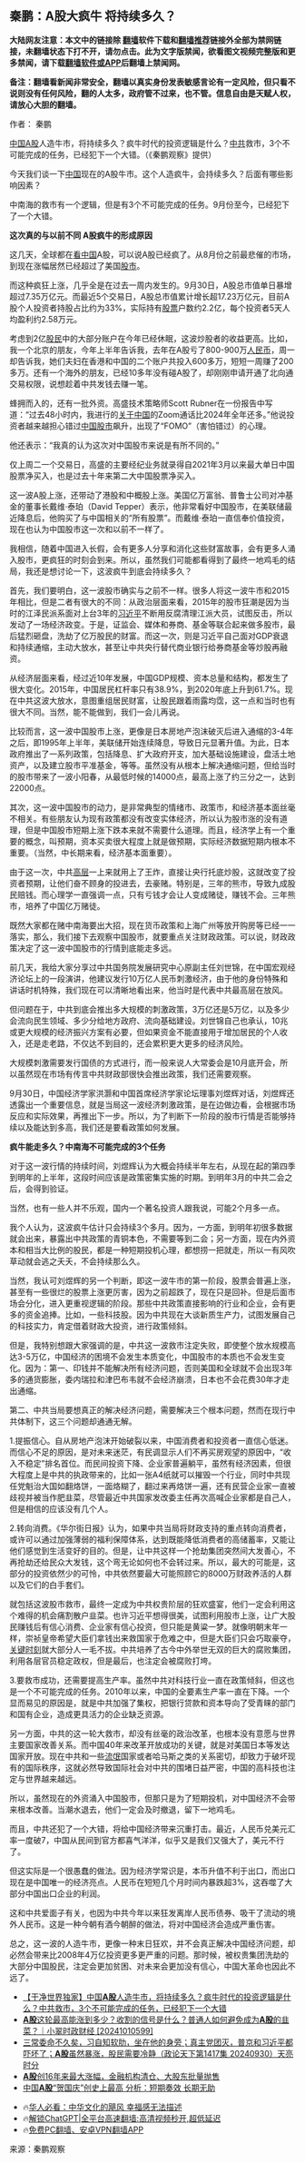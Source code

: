  <!-- 面包屑导航 --> <h2>秦鹏：A股大疯牛 将持续多久？</h2> <p class="notice"><b>大陆网友注意：本文中的链接除 <a href="https://github.com/bannedbook/fanqiang" >翻墙</a>软件下载和<a href="https://github.com/killgcd/justmysocks/blob/master/README.md">翻墙推荐</a>链接外全部为禁网链接，未翻墙状态下打不开，请勿点击。此为文字版禁闻，欲看图文视频完整版和更多禁闻，请下载<a href="https://github.com/bannedbook/fanqiang">翻墙软件或APP</a>后翻墙上禁闻网。</p><p>备注：翻墙看新闻非常安全，翻墙以真实身份发表敏感言论有一定风险，但只看不说则没有任何风险，翻的人太多，政府管不过来，也不管。信息自由是天赋人权，请放心大胆的翻墙。</b></p>  <div class="entry"> <p>作者： 秦鹏</p> <p id="conimg"><a href="https://www.bannedbook.org/bnews/tag/%E4%B8%AD%E5%9B%BD/" class="st_tag internal_tag" rel="tag" title="标签 中国 下的日志">中国</a><a href="https://www.bannedbook.org/bnews/tag/A%E8%82%A1/" class="st_tag internal_tag" rel="tag" title="标签 A股 下的日志">A股</a>人造牛市，将持续多久？疯牛时代的投资逻辑是什么？<a href="https://www.bannedbook.org/bnews/tag/%e4%b8%ad%e5%85%b1/" class="st_tag internal_tag" rel="tag" title="标签 中共 下的日志">中共</a>救市，3个不可能完成的任务，已经犯下一个大错。（《秦鹏观察》提供）</p> <p>今天我们谈一下<span class='wp_keywordlink_affiliate'><a href="https://www.bannedbook.org/" title="中国" target="_blank">中国</a></span>现在的A股牛市。这个人造疯牛，会持续多久？后面有哪些影响因素？</p> <p>中南海的救市有一个逻辑，但是有3个不可能完成的任务。9月份至今，已经犯下了一个大错。</p> <p><strong>这次真的与以前不同 A股疯牛的形成原因</strong></p> <p>这几天，全球都在<span class='wp_keywordlink_affiliate'><a href="https://www.secretchina.com/" title="看中国" target="_blank">看中国</a></span>A股，可以说A股已经疯了。从8月份之前最悲催的市场，到现在涨幅居然已经超过了美国<a href="https://www.bannedbook.org/bnews/tag/%e8%82%a1%e5%b8%82/" class="st_tag internal_tag" rel="tag" title="标签 股市 下的日志">股市</a>。</p> <p>而这种疯狂上涨，几乎全是在过去一周内发生的。9月30日，A股总市值单日暴增超过7.35万亿元。而最近5个交易日，A股总市值累计增长超17.23万亿元，目前A股个人投资者持股占比约为33%，实际持有<a href="https://www.bannedbook.org/bnews/tag/%e8%82%a1%e7%a5%a8/" class="st_tag internal_tag" rel="tag" title="标签 股票 下的日志">股票</a>户数约2.2亿，每个投资者5天人均盈利约2.58万元。</p> <p>考虑到2亿<a href="https://www.bannedbook.org/bnews/tag/%e8%82%a1%e6%b0%91/" class="st_tag internal_tag" rel="tag" title="标签 股民 下的日志">股民</a>中的大部分账户在今年已经休眠，这波炒股者的收益更高。比如，我一个北京的朋友，今年上半年告诉我，去年在A股亏了800-900万<a href="https://www.bannedbook.org/bnews/tag/%e4%ba%ba%e6%b0%91%e5%b8%81/" class="st_tag internal_tag" rel="tag" title="标签 人民币 下的日志">人民币</a>，周一却告诉我，她们夫妇在香港和中国的二个账户共投入600多万，短短一周赚了200多万。还有一个海外的朋友，已经10多年没有碰A股了，却刚刚申请开通了北向通交易权限，说想趁着中共发钱去赚一笔。</p> <p>蜂拥而入的，还有一批外资。高盛技术策略师Scott Rubner在一份报告中写道：“过去48小时内，我进行的<span class='wp_keywordlink'><a href="https://www.bannedbook.org/forum2/topic19.html" title="关于中国的一百个常识" target="_blank">关于中国</a></span>的Zoom通话比2024年全年还多。”他说投资者越来越担心错过<a href="https://www.bannedbook.org/bnews/tag/%e4%b8%ad%e5%9b%bd%e8%82%a1%e5%b8%82/" class="st_tag internal_tag" rel="tag" title="标签 中国股市 下的日志">中国股市</a>飙升，出现了“FOMO”（害怕错过）的心理。</p> <p>他还表示：“我真的认为这次对中国股市来说是有所不同的。”</p>  <p>仅上周二一个交易日，高盛的主要经纪业务就录得自2021年3月以来最大单日中国股票净买入，也是过去十年来第二大中国股票净买入。</p> <p>这一波A股上涨，还带动了港股和中概股上涨。美国亿万富翁、普鲁士公司对冲基金的董事长戴维·泰珀（David Tepper）表示，他非常看好中国股市，在美联储最近降息后，他购买了与中国相关的“所有股票”。而戴维·泰珀一直信奉价值投资，现在也认为中国股市这一次和以前不一样了。</p> <p>我相信，随着中国进入长假，会有更多人分享和消化这些财富故事，会有更多人涌入股市，更疯狂的时刻会到来。所以，虽然我们可能都看得到了最终一地鸡毛的结局，我还是想讨论一下，这波疯牛到底会持续多久？</p> <p>首先，我们要明白，这一波股市确实与之前不一样。很多人将这一波牛市和2015年相比，但是二者有很大的不同：从政治层面来看，2015年的股市狂潮是因为当时的江泽民派系面对上台3年的<a href="https://www.bannedbook.org/bnews/tag/%e4%b9%a0%e8%bf%91%e5%b9%b3/" class="st_tag internal_tag" rel="tag" title="标签 习近平 下的日志">习近平</a>不断用反腐清理江派大员，试图反击，所以发动了一场经济政变。于是，证监会、媒体和券商、基金等联合起来做多股市，最后猛烈砸盘，洗劫了亿万股民的财富。而这一次，则是习近平自己面对GDP衰退和持续通缩，主动大放水，甚至让中共央行替代商业银行给券商基金等炒股再融资。</p> <p>从经济层面来看，经过近10年发展，中国GDP规模、资本总量和结构，都发生了很大变化。2015年，中国居民杠杆率只有38.9%，到2020年底上升到61.7%。现在中共这波大放水，意图重组居民财富，让股民跟着雨露均霑，这一点和当时也有很大不同。当然，能不能做到，我们一会儿再说。</p> <p>比较而言，这一波中国股市上涨，更像是日本房地产泡沫破灭后进入通缩的3-4年之后，即1995年上半年，美联储开始连续降息，导致日元显著升值。为此，日本政府推出了一系列政策，包括降息、扩大政府开支，加大基础设施建设，盘活土地资产，以及建立股市平准基金，等等。虽然没有从根本上解决通缩问题，但给当时的股市带来了一波小阳春，从最低时候的14000点，最高上涨了约三分之一，达到22000点。</p> <p>其次，这一波中国股市的动力，是非常典型的情绪市、政策市，和经济基本面丝毫不相关。有些朋友认为现有政策都没有改变实体经济，所以认为股市涨的没有道理，但是中国股市短期上涨下跌本来就不需要什么道理。而且，经济学上有一个重要的概念，叫预期，资本买卖很大程度上就是做预期，实际经济数据短期内根本不重要。（当然，中长期来看，经济基本面重要）。</p> <p>由于这一次，中共<span class='wp_keywordlink_affiliate'><a href="https://www.bannedbook.org/bnews/ccpdope/" title="中共高层内幕" target="_blank">高层</a></span>一上来就用上了王炸，直接让央行托底炒股，这就改变了投资者预期，让他们奋不顾身的投进去，去豪赌。特别是，三年的熊市，导致九成股民赔钱。而心理学一直强调一点，只有亏钱才会让人变成赌徒，赚钱不会。三年熊市，培养了中国亿万赌徒。</p> <p>既然大家都在赌中南海要出大招，现在货币政策和上海广州等放开购房等已经一一落实，那么，我们接下去观察中国股市，就要重点关注财政政策。可以说，财政政策决定了这一波中国股市的行情到底能走多远。</p> <p>前几天，我给大家分享过中共国务院发展研究中心原副主任刘世锦，在中国宏观经济论坛上的一段演讲，他建议发行10万亿人民币刺激经济，由于他的身份特殊和讲话时机特殊，我们现在可以清晰地看出来，他当时是代表中共最高层在放风。</p>  <p>但问题在于，中共到底会推出多大规模的刺激政策，3万亿还是5万亿，以及多少会流向民生领域、多少分给地方政府、流向基础建设。刘世锦自己也承认，10兆或更大规模的经济振兴方案有必要，但如果资金不能直接用于增加居民的个人收入，还是走老路，不仅达不到目的，还会累积更大更多的经济风险。</p> <p>大规模刺激需要发行国债的方式进行，而一般来说人大常委会是10月底开会，所以虽然现在市场有传言中共财政部很快会推出政策，我们还需要观察。</p> <p>9月30日，中国经济学家洪灏和中国首席经济学家论坛理事刘煜辉对话，刘煜辉还透露出一个重要信息，就是当局这一波经济刺激政策，是在边做边看，会根据市场反应和实际效果，再推出下一步。所以，为了判断下一阶段的股市行情是否能够持续以及能达到多高，我们还是要看政策如何发展。</p> <p><strong>疯牛能走多久？中南海不可能完成的3个任务</strong></p> <p>对于这一波行情的持续时间，刘煜辉认为大概会持续半年左右，从现在起的第四季到明年的上半年，这段时间应该是政策密集实施的时期。到明年3月的中共二会之后，会得到验证。</p> <p>当然，也有一些人并不乐观，国内一个著名投资人跟我说，可能2个月多一点。</p> <p>我个人认为，这波疯牛估计只会持续3个多月。因为，一方面，到明年初很多数据就会出来，暴露出中共政策的青铜本色，不需要等到二会；另一方面，现在内外资本和相当大比例的股民，都是一种短期投机心理，都想捞一把就走，所以一有风吹草动就会逃之夭夭，不会持续那么久。</p> <p>当然，我认可刘煜辉的另一个判断，即这一波牛市的第一阶段，股票会普遍上涨，甚至有一些很烂的股票上涨更厉害，因为之前超跌了，现在只是回补。但是后面市场会分化，进入更重视逻辑的阶段。那些中共政策直接影响的行业和企业，会有更多的资金追捧。比如，一些科技股。因为中共现在大谈新质生产力，试图发展自己的科技实力，肯定借着财政大投资，进行政策倾斜。</p> <p>但是，我特别想跟大家强调的是，中共这一波救市注定失败，即使整个放水规模高达3-5万亿，中国经济的困境不会发生本质变化，中国股市的本质也不会发生变化。因为：第一、印钱并不能解决所有经济问题，否则美国和全球就不会出现3年多的通货膨胀，委内瑞拉和津巴布韦就不会经济崩溃，日本也不会花费30年才走出通缩。</p> <p>第二、中共当局要想真正的解决经济问题，需要解决三个根本问题，然而在现行中共体制下，这三个问题却通通无解。</p>  <p>1.提振信心。自从房地产泡沫开始破裂以来，中国消费者和投资者一直信心低迷。而信心不足的原因，是对未来迷茫，有民调显示人们不再买房观望的原因中，“收入不稳定”排名首位。而民间投资下降、企业家普遍躺平，虽然有经济因素，但很大程度上是中共的执政带来的，比如一张A4纸就可以摧毁一个行业，同时中共现任党魁治大国如翻烙饼，一面烙糊了，翻过来再烙饼一遍，还有民营企业家一直被歧视并被当作肥韭菜，尽管最近中共国家发改委主任再次高喊企业家都是自己人，但是相信的应该没有几个人。</p> <p>2.转向消费。《华尔街日报》认为，如果中共当局将财政支持的重点转向消费者，或许可以通过加强薄弱的福利保障体系，达到既能降低消费者的高储蓄率，又能让他们感觉到生活变好的目的。但是，让中共这样一个抢劫集团突然间大发善心，不再抢劫还给民众大发钱，这个弯无论如何也不会转过来。所以，最大的可能是，这部分的投资依然少的可怜，中共依然要最大可能照顾它的8000万财政养活的人群以及它们的白手套们。</p> <p>就包括这波股市救市，最终一定成为中共权贵阶层的狂欢盛宴，他们一定会利用这个难得的机会痛割散户韭菜。也许习近平想得很美，试图利用股市上涨，让广大股民赚钱后有信心消费、企业家有信心投资，但只能是黄粱一梦。就像明朝末年一样，崇祯皇帝希望大臣们拿钱出来救国家于危难之中，但是大臣们只会巧取豪夺，<span class='wp_keywordlink'><a href="https://www.bannedbook.org/forum2/topic151.html" title="关键时刻：李鹏日记" target="_blank">关键时刻</a></span>就大部分人一毛不拔。中共培养了古今中外举世无双的巨大的腐败集团，利用各层官员稳定政权，但是最后，也注定会被腐败打垮。</p> <p>3.要救市成功，还需要提高生产率。虽然中共对科技行业一直在政策倾斜，但这也是一个不可能完成的任务。2010年以来，中国的全要素生产率一直在下降。一个显而易见的原因是，就是中共加强了集权，把银行贷款和资本导向了受青睐的部门和国有企业，造成更具活力的企业缺乏资源。</p> <p>另一方面，中共的这一轮大救市，却没有丝毫的政治改革，也根本没有意愿与世界主要国家改善关系。而中国40年来改革开放成功的关键，就是对美国日本等发达国家开放。现在中共和一些<span class='wp_keywordlink'><a href="https://www.bannedbook.org/forum11/topic282.html" title="禁片：评中国共产党的流氓本性" target="_blank">流氓</a></span>国家或者哈马斯之类的关系密切，却致力于破坏现有的国际秩序，这就必然导致国际社会对中共的围堵日益严密，中国的高科技也注定与世界越来越远。</p> <p>所以，虽然现在的外资涌入中国股市，但那只是为了短期投机，对中国经济不会带来根本改善。当潮水退去，他们一定会及时撤退，留下一地鸡毛。</p> <p>而且，中共还犯了一个大错，将给中国经济带来沉重打击。最近，人民币兑美元汇率一度破7，中国从民间到官方都喜气洋洋，似乎又是我们又强大了，美元不行了。</p> <p>但这实际是一个很愚蠢的做法。因为经济学常识是，本币升值不利于出口，而出口现在是中国唯一的经济亮点。人民币在短短几个月时间内暴跌超3%，这吞噬了大部分中国出口企业的利润。</p> <p>这和中共爱面子有关，也因为中共今年以来狂发离岸人民币债券、吸干了流动的境外人民币。这是一种今朝有酒今朝醉的做法，将对中国经济会造成严重伤害。</p> <p>总之，这一波的人造牛市，更像一种末日狂欢，并不会真正解决中国经济问题，却必然会带来比2008年4万亿投资更多更严重的问题。那时候，被权贵集团洗劫的大部分中国股民，注定会更加贫困、对未来会更加没有信心，中国大革命也因此不远了。</p>  <!--<div id="taboola-mid-1"></div>--><ul class='op-related-articles' title='相关阅读'> <li><a href='https://www.bannedbook.org/bnews/bannedvideo/20241001/2096041.html' target='_blank'>【干净世界独家】中国<b>A股</b>人造牛市，将持续多久？疯牛时代的投资逻辑是什么？中共救市，3个不可能完成的任务，已经犯下一个大错</a></li> <li><a href='https://www.bannedbook.org/bnews/sohnews/20241001/2096038.html' target='_blank'><b>A股</b>这轮最高能涨到多少？收割的信号是什么？普通人如何避免成为<b>A股</b>的韭菜？｜小翠时政财经 [20241010599]</a></li> <li><a href='https://www.bannedbook.org/bnews/sohnews/20241001/2096001.html' target='_blank'>三常委命不久矣，习自知软肋，坐在他的身旁；真主党团灭，普京和习近平都吓坏了；<b>A股</b>虽然暴涨，股民需要冷静（政论天下第1417集 20240930）天亮时分</a></li> <li><a href='https://www.bannedbook.org/bnews/bannedvideo/20241001/2095897.html' target='_blank'><b>A股</b>创16年来最大涨幅，金融机构清仓、大股东批量抛售</a></li> <li><a href='https://www.bannedbook.org/bnews/headline/20241001/2095866.html' target='_blank'>中国<b>A股</b>“贺国庆”创史上最高 分析：短期奏效 长期无助</a></li> </ul> <ul class="texttj"> <!--<li>🔥<a href="https://www.bannedbook.org/bnews/ssgc/20230219/1850782.html" target="_blank">法国犹太老板：神告诉我们，只有一位中国人能救人类</a></li>--> <li>🔥<a href="https://www.bannedbook.org/bnews/comments/20220220/1694796.html" target="_blank">华人必看：中华文化的飓风 幸福感无法描述</a></li> <li>🔥<a href="https://github.com/bannedbook/fanqiang/wiki/V2ray%E6%9C%BA%E5%9C%BA" target="_blank">解锁ChatGPT|全平台高速翻墙:高清视频秒开,超低延迟</a></li> <li>🔥<a href="https://github.com/bannedbook/fanqiang/wiki/%E7%A6%81%E9%97%BB%E7%BD%91%E5%AE%89%E5%8D%93%E7%BF%BB%E5%A2%99%E6%96%B0%E9%97%BBAPP" target="_blank">免费PC翻墙、安卓VPN翻墙APP</a></li> </ul><p class="src-info">来源：秦鹏观察 </p><a name='sharetosocial'></a> <div style="margin-bottom:5px;padding-bottom:5px;clear:both"> <div id="archive-pix-1" class="banner-ads"> <!-- AuctionX Display platform tag START --> <div id="27602x728x90x621x_ADSLOT1" clicktrack="%%CLICK_URL_ESC%%"></div>  <!-- AuctionX Display platform tag END --> </div> <div id="archive-pix-2" class="banner-ads"> <!-- AuctionX Display platform tag START --> <div id="27556x300x250x621x_ADSLOT1" clicktrack="%%CLICK_URL_ESC%%" style="margin:0 auto;text-align:center"></div>  <!-- AuctionX Display platform tag END --> </div> </div>  <div id="archive-pix-1" class="banner-ads"> <!-- AuctionX Display platform tag START --> <div id="27603x728x90x621x_ADSLOT1" clicktrack="%%CLICK_URL_ESC%%"></div>  <!-- AuctionX Display platform tag END --> </div> </div><!--END ENTRY--> 